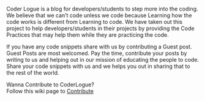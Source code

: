 Coder Logue is a blog for developers/students to step more into the coding. We believe that we can’t code unless we code because Learning how the code works is different from Learning to code. We have taken out this project to help developers/students in their projects by providing the Code Practices that may help them while they are practicing the code.

If you have any code snippets share with us by contributing a Guest post. Guest Posts are most welcomed. Pay the time, contribute your posts by writing to us and helping out in our mission of educating the people to code. Share your code snippets with us and we helps you out in sharing that to the rest of the world.

Wanna Contribute to CoderLogue? <br/>
Follow this wiki page to [Contribute](https://github.com/coderlogue/coderlogue.github.io/wiki/Contribute)
